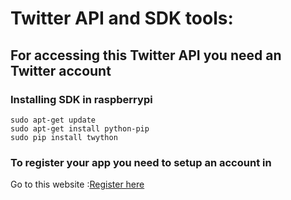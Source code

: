 # Twitter API and SDK tools:

## For accessing this Twitter API you need an Twitter account

### Installing SDK in raspberrypi

```
sudo apt-get update
sudo apt-get install python-pip
sudo pip install twython
````
### To register your app you need to setup an account in
Go to this website :[Register here](https://developer.twitter.com/en/apps)



